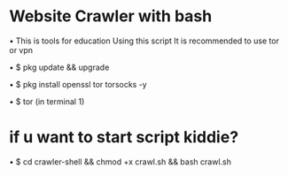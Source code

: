 # Website Crawler with bash

• This is tools for education
Using this script It is recommended to use tor or vpn

• $ pkg update && upgrade

• $ pkg install openssl tor torsocks -y

• $ tor (in terminal 1) 

# if u want to start script kiddie?
• $ cd crawler-shell && chmod +x crawl.sh && bash crawl.sh
